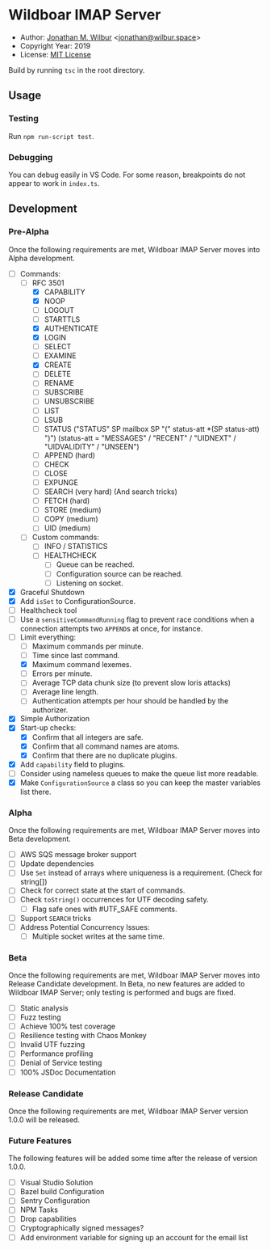 # Wildboar IMAP Server

* Author: [Jonathan M. Wilbur](https://jonathan.wilbur.space) <[jonathan@wilbur.space](mailto:jonathan@wilbur.space)>
* Copyright Year: 2019
* License: [MIT License](https://mit-license.org/)

Build by running `tsc` in the root directory.

## Usage

### Testing

Run `npm run-script test`.

### Debugging

You can debug easily in VS Code. For some reason, breakpoints do not appear to
work in `index.ts`. 

## Development

### Pre-Alpha

Once the following requirements are met, Wildboar IMAP Server moves into Alpha
development.

- [ ] Commands:
  - [ ] RFC 3501
    - [x] CAPABILITY
    - [x] NOOP
    - [ ] LOGOUT
    - [ ] STARTTLS
    - [x] AUTHENTICATE
    - [x] LOGIN
    - [ ] SELECT
    - [ ] EXAMINE
    - [x] CREATE
    - [ ] DELETE
    - [ ] RENAME
    - [ ] SUBSCRIBE
    - [ ] UNSUBSCRIBE
    - [ ] LIST
    - [ ] LSUB
    - [ ] STATUS ("STATUS" SP mailbox SP "(" status-att *(SP status-att) ")") (status-att = "MESSAGES" / "RECENT" / "UIDNEXT" / "UIDVALIDITY" / "UNSEEN")
    - [ ] APPEND (hard)
    - [ ] CHECK
    - [ ] CLOSE
    - [ ] EXPUNGE
    - [ ] SEARCH (very hard) (And search tricks)
    - [ ] FETCH (hard)
    - [ ] STORE (medium)
    - [ ] COPY (medium)
    - [ ] UID (medium)
  - [ ] Custom commands:
    - [ ] INFO / STATISTICS
    - [ ] HEALTHCHECK
      - [ ] Queue can be reached.
      - [ ] Configuration source can be reached.
      - [ ] Listening on socket.
- [x] Graceful Shutdown
- [x] Add `isSet` to ConfigurationSource.
- [ ] Healthcheck tool
- [ ] Use a `sensitiveCommandRunning` flag to prevent race conditions when a
      connection attempts two `APPEND`s at once, for instance.
- [ ] Limit everything:
  - [ ] Maximum commands per minute.
  - [ ] Time since last command.
  - [x] Maximum command lexemes.
  - [ ] Errors per minute.
  - [ ] Average TCP data chunk size (to prevent slow loris attacks)
  - [ ] Average line length.
  - [ ] Authentication attempts per hour should be handled by the authorizer.
- [x] Simple Authorization
- [x] Start-up checks:
  - [x] Confirm that all integers are safe.
  - [x] Confirm that all command names are atoms.
  - [x] Confirm that there are no duplicate plugins.
- [x] Add `capability` field to plugins.
- [ ] Consider using nameless queues to make the queue list more readable.
- [x] Make `ConfigurationSource` a class so you can keep the master variables list there.

### Alpha

Once the following requirements are met, Wildboar IMAP Server moves into Beta
development.

- [ ] AWS SQS message broker support
- [ ] Update dependencies
- [ ] Use `Set` instead of arrays where uniqueness is a requirement. (Check for string[])
- [ ] Check for correct state at the start of commands.
- [ ] Check `toString()` occurrences for UTF decoding safety.
  - [ ] Flag safe ones with #UTF_SAFE comments.
- [ ] Support `SEARCH` tricks
- [ ] Address Potential Concurrency Issues:
  - [ ] Multiple socket writes at the same time.

### Beta

Once the following requirements are met, Wildboar IMAP Server moves into
Release Candidate development. In Beta, no new features are added to Wildboar
IMAP Server; only testing is performed and bugs are fixed.

- [ ] Static analysis
- [ ] Fuzz testing
- [ ] Achieve 100% test coverage
- [ ] Resilience testing with Chaos Monkey
- [ ] Invalid UTF fuzzing
- [ ] Performance profiling
- [ ] Denial of Service testing
- [ ] 100% JSDoc Documentation

### Release Candidate

Once the following requirements are met, Wildboar IMAP Server version 1.0.0
will be released.

### Future Features

The following features will be added some time after the release of version
1.0.0.

- [ ] Visual Studio Solution
- [ ] Bazel build Configuration
- [ ] Sentry Configuration
- [ ] NPM Tasks
- [ ] Drop capabilities
- [ ] Cryptographically signed messages?
- [ ] Add environment variable for signing up an account for the email list